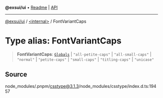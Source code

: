 **@exsui/ui** • [Readme](../../README.md) \| [API](../../globals.md)

***

[@exsui/ui](../../README.md) / [\<internal\>](../README.md) / FontVariantCaps

# Type alias: FontVariantCaps

> **FontVariantCaps**: [`Globals`](Globals.md) \| `"all-petite-caps"` \| `"all-small-caps"` \| `"normal"` \| `"petite-caps"` \| `"small-caps"` \| `"titling-caps"` \| `"unicase"`

## Source

node\_modules/.pnpm/csstype@3.1.3/node\_modules/csstype/index.d.ts:19457
